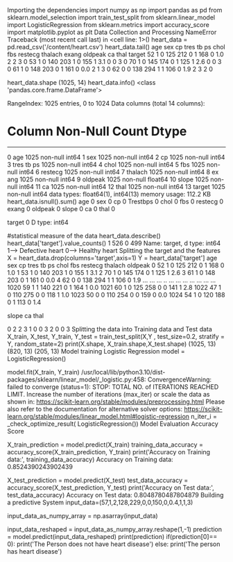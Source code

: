
Importing the dependencies
import numpy as np
import pandas as pd
from sklearn.model_selection import train_test_split
from sklearn.linear_model import LogisticRegression
from sklearn.metrics import accuracy_score
import matplotlib.pyplot as plt
Data Collection and Processing
NameError
Traceback (most recent call last)
<ipython-input-9-c219b185e440> in <cell line: 1>()
heart_data = pd.read_csv('/content/heart.csv')
heart_data.tail()
age sex cp tres tb ps chol fbs restecg thalach exang oldpeak ca thal target
52 1 0 125 212 0 1 168 0 1.0 2 2 3 0
53 1 0 140 203 1 0 155 1 3.1 0 0 3 0
70 1 0 145 174 0 1 125 1 2.6 0 0 3 0
61 1 0 148 203 0 1 161 0 0.0 2 1 3 0
62 0 0 138 294 1 1 106 0 1.9 2 3 2 0

heart_data.shape
(1025, 14)
heart_data.info()
<class 'pandas.core.frame.DataFrame'>

RangeIndex: 1025 entries, 0 to 1024
Data columns (total 14 columns):
# Column Non-Null Count Dtype
--- ------ -------------- -----
0 age 1025 non-null int64
1 sex 1025 non-null int64
2 cp 1025 non-null int64
3 tres tb ps 1025 non-null int64
4 chol 1025 non-null int64
5 fbs 1025 non-null int64
6 restecg 1025 non-null int64
7 thalach 1025 non-null int64
8 ex ang 1025 non-null int64
9 oldpeak 1025 non-null float64
10 slope 1025 non-null int64
11 ca 1025 non-null int64
12 thal 1025 non-null int64
13 target 1025 non-null int64
data types: float64(1), int64(13)
memory usage: 112.2 KB
heart_data.isnull().sum()
age 0
sex 0
cp 0
Trestbps 0
chol 0
fbs 0
restecg 0
exang 0
oldpeak 0
slope 0
ca 0
thal 0

target 0
D type: int64

#statistical measure of the data
heart_data.describe()
heart_data['target'].value_counts()
1 526
0 499
Name: target, d type: int64
1--> Defective heart
0--> Healthy heart
Splitting the target and the features
X = heart_data.drop(columns='target',axis=1)
Y = heart_data['target']
age sex cp tres tb ps chol fbs restecg thalach oldpeak
0 52 1 0 125 212 0 1 168 0 1.0
1 53 1 0 140 203 1 0 155 1 3.1
2 70 1 0 145 174 0 1 125 1 2.6
3 61 1 0 148 203 0 1 161 0 0.0
4 62 0 0 138 294 1 1 106 0 1.9
... ... ... .. ... ... ... ... ... ... ...
1020 59 1 1 140 221 0 1 164 1 0.0
1021 60 1 0 125 258 0 0 141 1 2.8
1022 47 1 0 110 275 0 0 118 1 1.0
1023 50 0 0 110 254 0 0 159 0 0.0
1024 54 1 0 120 188 0 1 113 0 1.4

slope ca thal

0 2 2 3
1 0 0 3
2 0 0 3
Splitting the data into Training data and Test data
X_train, X_test, Y_train, Y_test = train_test_split(X,Y , test_size=0.2, stratify = Y,
random_state=2)
print(X.shape, X_train.shape,X_test.shape)
(1025, 13) (820, 13) (205, 13)
Model training
Logistic Regression
model = LogisticRegression()

model.fit(X_train, Y_train)
/usr/local/lib/python3.10/dist-packages/sklearn/linear_model/_logistic.py:458:
ConvergenceWarning: failed to converge (status=1):
STOP: TOTAL NO. of ITERATIONS REACHED LIMIT.
Increase the number of iterations (max_iter) or scale the data as shown in:
https://scikit-learn.org/stable/modules/preprocessing.html
Please also refer to the documentation for alternative solver options:
https://scikit-learn.org/stable/modules/linear_model.html#logistic-regression
n_iter_i = _check_optimize_result(
LogisticRegression())
Model Evaluation
Accuracy Score

X_train_prediction = model.predict(X_train)
training_data_accuracy = accuracy_score(X_train_prediction, Y_train)
print('Accuracy on Training data:', training_data_accuracy)
Accuracy on Training data: 0.8524390243902439

X_test_prediction = model.predict(X_test)
test_data_accuracy = accuracy_score(X_test_prediction, Y_test)
print('Accuracy on Test data:', test_data_accuracy)
Accuracy on Test data: 0.8048780487804879
Building a predictive System
input_data=(57,1,2,128,229,0,0,150,0,0.4,1,1,3)

input_data_as_numpy_array = np.asarray(input_data)

input_data_reshaped = input_data_as_numpy_array.reshape(1,-1)
prediction = model.predict(input_data_reshaped)
print(prediction)
if(prediction[0]== 0):
print('The Person does not have heart disease')
else:
print('The person has heart disease')
